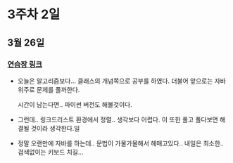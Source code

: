 # 3주차 2일

## 3월 26일
### [연습장 링크](https://jamboard.google.com/d/1H_a7VD-KmpzxAa43--gi9815TTP0G7OG8vy2NFPeZHM/edit?usp=sharing)

- 오늘은 알고리즘보다... 클래스의 개념쪽으로 공부를 하였다. 더불어 앞으로는 자바 위주로 문제를 풀까한다.

    시간이 남는다면.. 파이썬 버전도 해볼것이다.
- 그런데.. 링크드리스트 환경에서 정렬.. 생각보다 어렵다. 이 또한 풀고 풀다보면 해결될 것이라 생각한다.일
- 정말 오랜만에 자바를 하는데.. 문법이 가물가물해서 헤매고있다.. 내일은 최소한.. 검색없이는 키보드 치길...